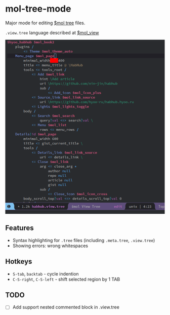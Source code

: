 # mol-tree-mode

Major mode for editing [$mol tree](https://github.com/nin-jin/tree.d) files.

`.view.tree` language described at [$mol_view](https://github.com/hyoo-ru/mam_mol/blob/master/view)

![editing view.tree file](./screenshot.png)

## Features

- Syntax highlighting for `.tree` files (including `.meta.tree`, `.view.tree`)
- Showing errors: wrong whitespaces

## Hotkeys

- `S-tab`, `backtab` - cycle indention
- `C-S-right`, `C-S-left` - shift selected region by 1 TAB

## TODO

- [ ] Add support nested commented block in .view.tree
